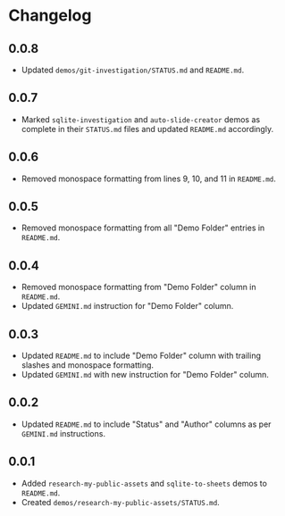 # Changelog

## 0.0.8

- Updated `demos/git-investigation/STATUS.md` and `README.md`.

## 0.0.7

- Marked `sqlite-investigation` and `auto-slide-creator` demos as complete in their `STATUS.md` files and updated `README.md` accordingly.

## 0.0.6

- Removed monospace formatting from lines 9, 10, and 11 in `README.md`.

## 0.0.5

- Removed monospace formatting from all "Demo Folder" entries in `README.md`.

## 0.0.4

- Removed monospace formatting from "Demo Folder" column in `README.md`.
- Updated `GEMINI.md` instruction for "Demo Folder" column.

## 0.0.3

- Updated `README.md` to include "Demo Folder" column with trailing slashes and monospace formatting.
- Updated `GEMINI.md` with new instruction for "Demo Folder" column.

## 0.0.2

- Updated `README.md` to include "Status" and "Author" columns as per `GEMINI.md` instructions.

## 0.0.1

- Added `research-my-public-assets` and `sqlite-to-sheets` demos to `README.md`.
- Created `demos/research-my-public-assets/STATUS.md`.
